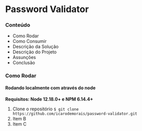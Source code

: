# Password Validator

### Conteúdo

- Como Rodar
- Como Consumir
- Descrição da Solução
- Descrição do Projeto
- Assunções
- Conclusão

### Como Rodar

#### Rodando localmente com através do node
**Requisitos: Node 12.18.0+ e NPM 6.14.4+**
1. Clone o repositório
	`$ git clone https://github.com/icarodemorais/password-validator.git`
2. Item B
3. Item C
